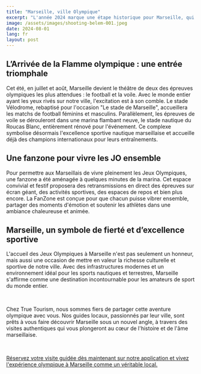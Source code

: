 ```yaml
---
title: "Marseille, ville Olympique"
excerpt: "L'année 2024 marque une étape historique pour Marseille, qui se trouve sous les feux des projecteurs mondiaux en accueillant les Jeux Olympiques pour les épreuves de voile et de football. L'événement promet de transformer la ville en un véritable épicentre de l'excellence sportive et de la célébration culturelle."
image: /assets/images/shooting-belem-001.jpeg
date: 2024-08-01
lang: fr
layout: post
---
```


## **L’Arrivée de la Flamme olympique : une entrée triomphale**

Cet été, en juillet et août, Marseille devient le théâtre de deux des épreuves olympiques les plus attendues : le football et la voile. Avec le monde entier ayant les yeux rivés sur notre ville, l'excitation est à son comble. Le stade Vélodrome, rebaptisé pour l'occasion "Le stade de Marseille", accueillera les matchs de football féminins et masculins. Parallèlement, les épreuves de voile se dérouleront dans une marina flambant neuve, le stade nautique du Roucas Blanc, entièrement rénové pour l'événement. Ce complexe symbolise désormais l'excellence sportive nautique marseillaise et accueille déjà des champions internationaux pour leurs entraînements.

## **Une fanzone pour vivre les JO ensemble**

Pour permettre aux Marseillais de vivre pleinement les Jeux Olympiques, une fanzone a été aménagée à quelques minutes de la marina. Cet espace convivial et festif proposera des retransmissions en direct des épreuves sur écran géant, des activités sportives, des espaces de repos et bien plus encore. La FanZone est conçue pour que chacun puisse vibrer ensemble, partager des moments d'émotion et soutenir les athlètes dans une ambiance chaleureuse et animée.

## **Marseille, un symbole de fierté et d’excellence sportive**

L'accueil des Jeux Olympiques à Marseille n'est pas seulement un honneur, mais aussi une occasion de mettre en valeur la richesse culturelle et sportive de notre ville. Avec des infrastructures modernes et un environnement idéal pour les sports nautiques et terrestres, Marseille s'affirme comme une destination incontournable pour les amateurs de sport du monde entier.

<br>

Chez True Tourism, nous sommes fiers de partager cette aventure olympique avec vous. Nos guides locaux, passionnés par leur ville, sont prêts à vous faire découvrir Marseille sous un nouvel angle, à travers des visites authentiques qui vous plongeront au cœur de l'histoire et de l'âme marseillaise. 

<br>

[Réservez votre visite guidée dès maintenant sur notre application et vivez l'expérience olympique à Marseille comme un véritable local.](https://www.truetourism.fr/store)



